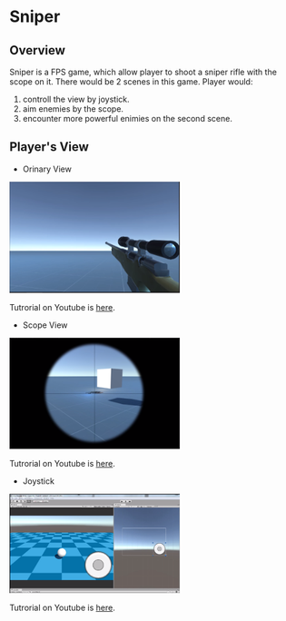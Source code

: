 # Sniper 

## Overview
Sniper is a FPS game, which allow player to shoot a sniper rifle with the scope on it. There would be 2 scenes in this game.
Player would:
1. controll the view by joystick.
2. aim enemies by the scope.
3. encounter more powerful enimies on the second scene.

## Player's View
* Orinary View

<img src = "Pics.md/SniperRifle.PNG" width = 300 >

Tutrorial on Youtube is [here](https://www.youtube.com/watch?v=adcKX1c-kag).

* Scope View

<img src = "Pics.md/OnScope.PNG" width = 300>


Tutrorial on Youtube is [here](https://www.youtube.com/watch?v=adcKX1c-kag).

* Joystick

<img src = "Pics.md/Joystick.PNG" width = 300>

Tutrorial on Youtube is [here](https://www.youtube.com/watch?v=uSnZuBhOA2U).


